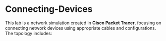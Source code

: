 # Connecting-Devices
This lab is a network simulation created in **Cisco Packet Tracer**, focusing on connecting network devices using appropriate cables and configurations. The topology includes:
